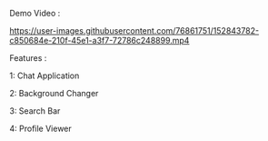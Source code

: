 Demo Video : 

https://user-images.githubusercontent.com/76861751/152843782-c850684e-210f-45e1-a3f7-72786c248899.mp4

Features : 

1: Chat Application

2: Background Changer

3: Search Bar

4: Profile Viewer

